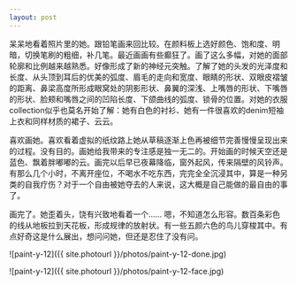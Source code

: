 ```yaml
---
layout: post
---
```


呆呆地看着照片里的她。跟铅笔画来回比较。在颜料板上选好颜色、饱和度、明暗，切换笔刷的粗细，补几笔。最近画画有些癫狂了。画了这么多幅，对她的面部轮廓和比例越来越熟悉。好像形成了新的神经元突触。了解了她的头发的光泽度和长度、从头顶到耳后的优美的弧度、眉毛的走向和宽度、眼睛的形状、双眼皮褶皱的距离、鼻梁高度所形成眼窝处的阴影形状、鼻翼的深浅、上嘴唇的形状、下嘴唇的形状、脸颊和嘴唇之间的凹陷长度、下颌曲线的弧度、锁骨的位置。对她的衣服collection似乎也莫名开始了解：她有白色的衬衫、她有一件很喜欢的denim短袖上衣和同样材质的裙子、云云。

喜欢画她。喜欢看着虚拟的纸纹路上她从草稿逐渐上色再被细节完善慢慢呈现出来的过程。没有目的。画她给我带来的专注感是独一无二的。开始画的时候天空还是蓝色、飘着胖嘟嘟的云。画完以后早已夜幕降临，窗外起风，传来隔壁的风铃声。有那么几个小时，不离开座位，不喝水不吃东西，完完全全沉浸其中，算是一种另类的自我疗伤？对于一个自由被她夺去的人来说，这大概是自己能做的最自由的事了。

画完了。她歪着头，饶有兴致地看着一个…… 嗯，不知道怎么形容。数百条彩色的线从地板拉到天花板，形成规律的放射状。有一些五颜六色的鸟儿穿梭其中。有点好奇这是什么展出，想问问她，但还是忍住了没有问。

![paint-y-12]({{ site.photourl }}/photos/paint-y-12-done.jpg)

![paint-y-12]({{ site.photourl }}/photos/paint-y-12-face.jpg)